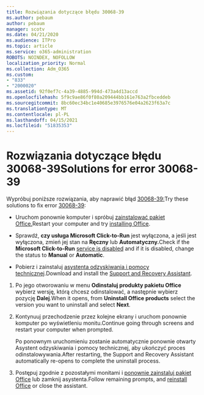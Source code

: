 ```yaml
---
title: Rozwiązania dotyczące błędu 30068-39
ms.author: pebaum
author: pebaum
manager: scotv
ms.date: 04/21/2020
ms.audience: ITPro
ms.topic: article
ms.service: o365-administration
ROBOTS: NOINDEX, NOFOLLOW
localization_priority: Normal
ms.collection: Adm_O365
ms.custom:
- "833"
- "2000020"
ms.assetid: 92f0ef7c-4a39-4885-994d-473a4d13accd
ms.openlocfilehash: 5f9c9ae86f0f80a209444bb161e763a2fbceddeb
ms.sourcegitcommit: 8bc60ec34bc1e40685e3976576e04a2623f63a7c
ms.translationtype: MT
ms.contentlocale: pl-PL
ms.lasthandoff: 04/15/2021
ms.locfileid: "51835353"
---
```

# <a name="solutions-for-error-30068-39"></a><span data-ttu-id="c2fa6-102">Rozwiązania dotyczące błędu 30068-39</span><span class="sxs-lookup"><span data-stu-id="c2fa6-102">Solutions for error 30068-39</span></span>

<span data-ttu-id="c2fa6-103">Wypróbuj poniższe rozwiązania, aby naprawić błąd [30068-39:](https://support.office.com/article/963ca3e4-217a-4c16-9c02-ff946548357b?wt.mc_id=Alchemy_ClientDIA)</span><span class="sxs-lookup"><span data-stu-id="c2fa6-103">Try these solutions to fix error [30068-39](https://support.office.com/article/963ca3e4-217a-4c16-9c02-ff946548357b?wt.mc_id=Alchemy_ClientDIA):</span></span>
  
- <span data-ttu-id="c2fa6-104">Uruchom ponownie komputer i spróbuj [zainstalować pakiet Office.](https://portal.office.com/OLS/MySoftware.aspx)</span><span class="sxs-lookup"><span data-stu-id="c2fa6-104">Restart your computer and try [installing Office](https://portal.office.com/OLS/MySoftware.aspx).</span></span>

- <span data-ttu-id="c2fa6-105">Sprawdź, **czy usługa Microsoft Click-to-Run** [](https://support.office.com/article/963ca3e4-217a-4c16-9c02-ff946548357b?wt.mc_id=Alchemy_ClientDIA) jest wyłączona, a jeśli jest wyłączona, zmień jej stan na **Ręczny** lub **Automatyczny.**</span><span class="sxs-lookup"><span data-stu-id="c2fa6-105">Check if the **Microsoft Click-to-Run** [service is disabled](https://support.office.com/article/963ca3e4-217a-4c16-9c02-ff946548357b?wt.mc_id=Alchemy_ClientDIA) and if it is disabled, change the status to **Manual** or **Automatic**.</span></span>

- <span data-ttu-id="c2fa6-106">Pobierz i zainstaluj [asystenta odzyskiwania i pomocy technicznej](https://aka.ms/SARA-OfficeUninstall-Alchemy).</span><span class="sxs-lookup"><span data-stu-id="c2fa6-106">Download and install the [Support and Recovery Assistant](https://aka.ms/SARA-OfficeUninstall-Alchemy).</span></span>

1. <span data-ttu-id="c2fa6-107">Po jego otworowaniu w menu **Odinstaluj produkty pakietu Office** wybierz wersję, którą chcesz odinstalować, a następnie wybierz pozycję **Dalej**.</span><span class="sxs-lookup"><span data-stu-id="c2fa6-107">When it opens, from **Uninstall Office products** select the version you want to uninstall and select **Next**.</span></span>

2. <span data-ttu-id="c2fa6-108">Kontynuuj przechodzenie przez kolejne ekrany i uruchom ponownie komputer po wyświetleniu monitu.</span><span class="sxs-lookup"><span data-stu-id="c2fa6-108">Continue going through screens and restart your computer when prompted.</span></span>

    <span data-ttu-id="c2fa6-109">Po ponownym uruchomieniu zostanie automatycznie ponownie otwarty Asystent odzyskiwania i pomocy technicznej, aby ukończyć proces odinstalowywania.</span><span class="sxs-lookup"><span data-stu-id="c2fa6-109">After restarting, the Support and Recovery Assistant automatically re-opens to complete the uninstall process.</span></span>

3. <span data-ttu-id="c2fa6-110">Postępuj zgodnie z pozostałymi monitami i [ponownie zainstaluj pakiet Office](https://portal.office.com/OLS/MySoftware.aspx) lub zamknij asystenta.</span><span class="sxs-lookup"><span data-stu-id="c2fa6-110">Follow remaining prompts, and [reinstall Office](https://portal.office.com/OLS/MySoftware.aspx) or close the assistant.</span></span>
